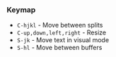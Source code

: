 ### Keymap
- `C-hjkl` - Move between splits
- `C-up,down,left,right` - Resize
- `S-jk` - Move text in visual mode
- `S-hl` - Move between buffers